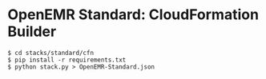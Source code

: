 # OpenEMR Standard: CloudFormation Builder

```
$ cd stacks/standard/cfn
$ pip install -r requirements.txt
$ python stack.py > OpenEMR-Standard.json
```
